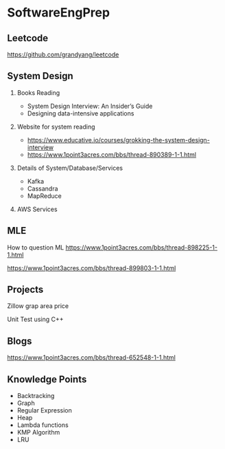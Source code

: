 # SoftwareEngPrep

## Leetcode

https://github.com/grandyang/leetcode

## System Design

1. Books Reading
   - System Design Interview: An Insider’s Guide
   - Designing data-intensive applications

2. Website for system reading
   - https://www.educative.io/courses/grokking-the-system-design-interview
   - https://www.1point3acres.com/bbs/thread-890389-1-1.html
   
   
3. Details of System/Database/Services
   - Kafka
   - Cassandra
   - MapReduce

4. AWS Services



## MLE

How to question ML https://www.1point3acres.com/bbs/thread-898225-1-1.html


https://www.1point3acres.com/bbs/thread-899803-1-1.html

## Projects

Zillow grap area price

Unit Test using C++


## Blogs

https://www.1point3acres.com/bbs/thread-652548-1-1.html


## Knowledge Points

- Backtracking
- Graph
- Regular Expression
- Heap
- Lambda functions
- KMP Algorithm
- LRU
